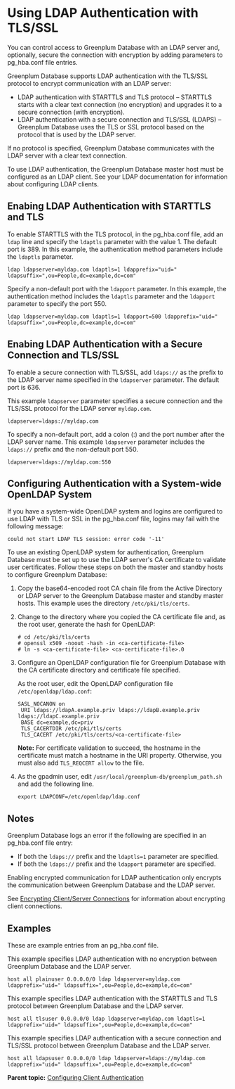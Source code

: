 # Using LDAP Authentication with TLS/SSL 

You can control access to Greenplum Database with an LDAP server and, optionally, secure the connection with encryption by adding parameters to pg\_hba.conf file entries.

Greenplum Database supports LDAP authentication with the TLS/SSL protocol to encrypt communication with an LDAP server:

-   LDAP authentication with STARTTLS and TLS protocol – STARTTLS starts with a clear text connection \(no encryption\) and upgrades it to a secure connection \(with encryption\).
-   LDAP authentication with a secure connection and TLS/SSL \(LDAPS\) – Greenplum Database uses the TLS or SSL protocol based on the protocol that is used by the LDAP server.

If no protocol is specified, Greenplum Database communicates with the LDAP server with a clear text connection.

To use LDAP authentication, the Greenplum Database master host must be configured as an LDAP client. See your LDAP documentation for information about configuring LDAP clients.

## Enabing LDAP Authentication with STARTTLS and TLS 

To enable STARTTLS with the TLS protocol, in the pg\_hba.conf file, add an `ldap` line and specify the `ldaptls` parameter with the value 1. The default port is 389. In this example, the authentication method parameters include the `ldaptls` parameter.

```
ldap ldapserver=myldap.com ldaptls=1 ldapprefix="uid=" ldapsuffix=",ou=People,dc=example,dc=com"
```

Specify a non-default port with the `ldapport` parameter. In this example, the authentication method includes the `ldaptls` parameter and the `ldapport` parameter to specify the port 550.

```
ldap ldapserver=myldap.com ldaptls=1 ldapport=500 ldapprefix="uid=" ldapsuffix=",ou=People,dc=example,dc=com"
```

## Enabing LDAP Authentication with a Secure Connection and TLS/SSL 

To enable a secure connection with TLS/SSL, add `ldaps://` as the prefix to the LDAP server name specified in the `ldapserver` parameter. The default port is 636.

This example `ldapserver` parameter specifies a secure connection and the TLS/SSL protocol for the LDAP server `myldap.com`.

```
ldapserver=ldaps://myldap.com
```

To specify a non-default port, add a colon \(:\) and the port number after the LDAP server name. This example `ldapserver` parameter includes the `ldaps://` prefix and the non-default port 550.

```
ldapserver=ldaps://myldap.com:550
```

## Configuring Authentication with a System-wide OpenLDAP System 

If you have a system-wide OpenLDAP system and logins are configured to use LDAP with TLS or SSL in the pg\_hba.conf file, logins may fail with the following message:

```
could not start LDAP TLS session: error code '-11'
```

To use an existing OpenLDAP system for authentication, Greenplum Database must be set up to use the LDAP server's CA certificate to validate user certificates. Follow these steps on both the master and standby hosts to configure Greenplum Database:

1.  Copy the base64-encoded root CA chain file from the Active Directory or LDAP server to the Greenplum Database master and standby master hosts. This example uses the directory `/etc/pki/tls/certs`.
2.  Change to the directory where you copied the CA certificate file and, as the root user, generate the hash for OpenLDAP:

    ```
    # cd /etc/pki/tls/certs  
    # openssl x509 -noout -hash -in <ca-certificate-file>  
    # ln -s <ca-certificate-file> <ca-certificate-file>.0
    ```

3.  Configure an OpenLDAP configuration file for Greenplum Database with the CA certificate directory and certificate file specified.

    As the root user, edit the OpenLDAP configuration file `/etc/openldap/ldap.conf`:

    ```
    SASL_NOCANON on
     URI ldaps://ldapA.example.priv ldaps://ldapB.example.priv ldaps://ldapC.example.priv
     BASE dc=example,dc=priv
     TLS_CACERTDIR /etc/pki/tls/certs
     TLS_CACERT /etc/pki/tls/certs/<ca-certificate-file>
    ```

    **Note:** For certificate validation to succeed, the hostname in the certificate must match a hostname in the URI property. Otherwise, you must also add `TLS_REQCERT allow` to the file.

4.  As the gpadmin user, edit `/usr/local/greenplum-db/greenplum_path.sh` and add the following line.

    ```
    export LDAPCONF=/etc/openldap/ldap.conf
    ```


## Notes 

Greenplum Database logs an error if the following are specified in an pg\_hba.conf file entry:

-   If both the `ldaps://` prefix and the `ldaptls=1` parameter are specified.
-   If both the `ldaps://` prefix and the `ldapport` parameter are specified.

Enabling encrypted communication for LDAP authentication only encrypts the communication between Greenplum Database and the LDAP server.

See [Encrypting Client/Server Connections](client_auth.html) for information about encrypting client connections.

## Examples 

These are example entries from an pg\_hba.conf file.

This example specifies LDAP authentication with no encryption between Greenplum Database and the LDAP server.

```
host all plainuser 0.0.0.0/0 ldap ldapserver=myldap.com ldapprefix="uid=" ldapsuffix=",ou=People,dc=example,dc=com"
```

This example specifies LDAP authentication with the STARTTLS and TLS protocol between Greenplum Database and the LDAP server.

```
host all tlsuser 0.0.0.0/0 ldap ldapserver=myldap.com ldaptls=1 ldapprefix="uid=" ldapsuffix=",ou=People,dc=example,dc=com" 
```

This example specifies LDAP authentication with a secure connection and TLS/SSL protocol between Greenplum Database and the LDAP server.

```
host all ldapsuser 0.0.0.0/0 ldap ldapserver=ldaps://myldap.com ldapprefix="uid=" ldapsuffix=",ou=People,dc=example,dc=com"
```

**Parent topic:** [Configuring Client Authentication](client_auth.html)

